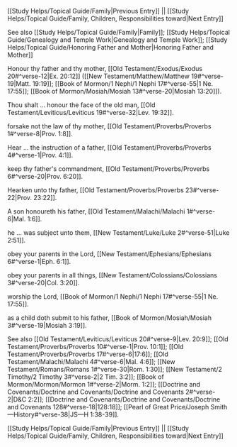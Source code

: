 [[Study Helps/Topical Guide/Family|Previous Entry]]  ||  [[Study Helps/Topical Guide/Family, Children, Responsibilities toward|Next Entry]]

 See also [[Study Helps/Topical Guide/Family|Family]]; [[Study Helps/Topical Guide/Genealogy and Temple Work|Genealogy and Temple Work]]; [[Study Helps/Topical Guide/Honoring Father and Mother|Honoring Father and Mother]]

 Honour thy father and thy mother, [[Old Testament/Exodus/Exodus 20#^verse-12|Ex. 20:12]] ([[New Testament/Matthew/Matthew 19#^verse-19|Matt. 19:19]]; [[Book of Mormon/1 Nephi/1 Nephi 17#^verse-55|1 Ne. 17:55]]; [[Book of Mormon/Mosiah/Mosiah 13#^verse-20|Mosiah 13:20]]).

 Thou shalt ... honour the face of the old man, [[Old Testament/Leviticus/Leviticus 19#^verse-32|Lev. 19:32]].

 forsake not the law of thy mother, [[Old Testament/Proverbs/Proverbs 1#^verse-8|Prov. 1:8]].

 Hear ... the instruction of a father, [[Old Testament/Proverbs/Proverbs 4#^verse-1|Prov. 4:1]].

 keep thy father's commandment, [[Old Testament/Proverbs/Proverbs 6#^verse-20|Prov. 6:20]].

 Hearken unto thy father, [[Old Testament/Proverbs/Proverbs 23#^verse-22|Prov. 23:22]].

 A son honoureth his father, [[Old Testament/Malachi/Malachi 1#^verse-6|Mal. 1:6]].

 he ... was subject unto them, [[New Testament/Luke/Luke 2#^verse-51|Luke 2:51]].

 obey your parents in the Lord, [[New Testament/Ephesians/Ephesians 6#^verse-1|Eph. 6:1]].

 obey your parents in all things, [[New Testament/Colossians/Colossians 3#^verse-20|Col. 3:20]].

 worship the Lord, [[Book of Mormon/1 Nephi/1 Nephi 17#^verse-55|1 Ne. 17:55]].

 as a child doth submit to his father, [[Book of Mormon/Mosiah/Mosiah 3#^verse-19|Mosiah 3:19]].

 See also [[Old Testament/Leviticus/Leviticus 20#^verse-9|Lev. 20:9]]; [[Old Testament/Proverbs/Proverbs 10#^verse-1|Prov. 10:1]]; [[Old Testament/Proverbs/Proverbs 17#^verse-6|17:6]]; [[Old Testament/Malachi/Malachi 4#^verse-6|Mal. 4:6]]; [[New Testament/Romans/Romans 1#^verse-30|Rom. 1:30]]; [[New Testament/2 Timothy/2 Timothy 3#^verse-2|2 Tim. 3:2]]; [[Book of Mormon/Mormon/Mormon 1#^verse-2|Morm. 1:2]]; [[Doctrine and Covenants/Doctrine and Covenants/Doctrine and Covenants 2#^verse-2|D&C 2:2]]; [[Doctrine and Covenants/Doctrine and Covenants/Doctrine and Covenants 128#^verse-18|128:18]]; [[Pearl of Great Price/Joseph Smith—History#^verse-38|JS—H 1:38-39]].

[[Study Helps/Topical Guide/Family|Previous Entry]]  ||  [[Study Helps/Topical Guide/Family, Children, Responsibilities toward|Next Entry]]